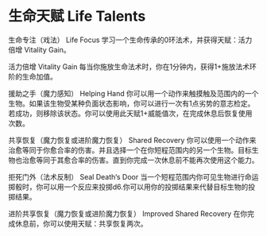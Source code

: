 # 生命天赋 Life Talents

生命专注（戏法） Life Focus
学习一个生命传承的0环法术，并获得天赋：活力倍增 Vitality Gain。

活力倍增 Vitality Gain
每当你施放生命法术时，你在1分钟内，获得1+施放法术环阶的生命加值。

援助之手（魔力感知） Helping Hand
你可以用一个动作来触摸触及范围内的一个生物。如果该生物受某种负面状态影响，你可以进行一次有1点劣势的意志检定。若成功，则移除该状态。你可以使用此天赋1+威能值次，在完成休息后恢复使用次数。

共享恢复（魔力恢复或进阶魔力恢复） Shared Recovery
你可以使用一个动作来治愈等同于你愈合率的伤害。并且选择一个在你短程范围内的另一个生物。目标生物也治愈等同于其愈合率的伤害。直到你完成一次休息前不能再次使用这个能力。

拒死门外（法术反制） Seal Death‘s Door
当一个短程范围内你可见生物进行命运掷骰时，你可以用一个反应来投掷d6.你可以用你的投掷结果来代替目标生物的投掷结果。

进阶共享恢复（魔力恢复或进阶魔力恢复） Improved Shared Recovery
在你完成休息前，你可以使用天赋：共享恢复两次。

 
